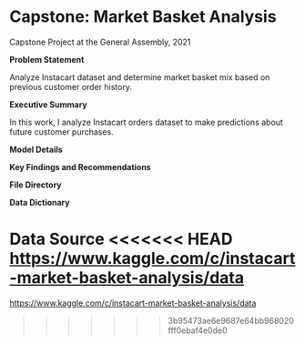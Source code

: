 # Capstone: Market Basket Analysis
Capstone Project at the General Assembly, 2021

**Problem Statement**

Analyze Instacart dataset and determine market basket mix based on previous customer order history. 

**Executive Summary**

In this work, I analyze Instacart orders dataset to make predictions about future customer purchases.

**Model Details**

**Key Findings and Recommendations**

**File Directory**

**Data Dictionary**

**Data Source** 
<<<<<<< HEAD
https://www.kaggle.com/c/instacart-market-basket-analysis/data
=======
https://www.kaggle.com/c/instacart-market-basket-analysis/data
>>>>>>> 3b95473ae6e9687e64bb968020fff0ebaf4e0de0
